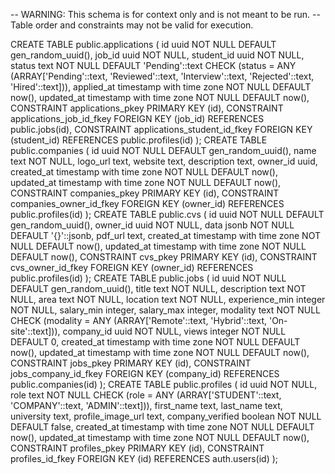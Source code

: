 -- WARNING: This schema is for context only and is not meant to be run.
-- Table order and constraints may not be valid for execution.

CREATE TABLE public.applications (
  id uuid NOT NULL DEFAULT gen_random_uuid(),
  job_id uuid NOT NULL,
  student_id uuid NOT NULL,
  status text NOT NULL DEFAULT 'Pending'::text CHECK (status = ANY (ARRAY['Pending'::text, 'Reviewed'::text, 'Interview'::text, 'Rejected'::text, 'Hired'::text])),
  applied_at timestamp with time zone NOT NULL DEFAULT now(),
  updated_at timestamp with time zone NOT NULL DEFAULT now(),
  CONSTRAINT applications_pkey PRIMARY KEY (id),
  CONSTRAINT applications_job_id_fkey FOREIGN KEY (job_id) REFERENCES public.jobs(id),
  CONSTRAINT applications_student_id_fkey FOREIGN KEY (student_id) REFERENCES public.profiles(id)
);
CREATE TABLE public.companies (
  id uuid NOT NULL DEFAULT gen_random_uuid(),
  name text NOT NULL,
  logo_url text,
  website text,
  description text,
  owner_id uuid,
  created_at timestamp with time zone NOT NULL DEFAULT now(),
  updated_at timestamp with time zone NOT NULL DEFAULT now(),
  CONSTRAINT companies_pkey PRIMARY KEY (id),
  CONSTRAINT companies_owner_id_fkey FOREIGN KEY (owner_id) REFERENCES public.profiles(id)
);
CREATE TABLE public.cvs (
  id uuid NOT NULL DEFAULT gen_random_uuid(),
  owner_id uuid NOT NULL,
  data jsonb NOT NULL DEFAULT '{}'::jsonb,
  pdf_url text,
  created_at timestamp with time zone NOT NULL DEFAULT now(),
  updated_at timestamp with time zone NOT NULL DEFAULT now(),
  CONSTRAINT cvs_pkey PRIMARY KEY (id),
  CONSTRAINT cvs_owner_id_fkey FOREIGN KEY (owner_id) REFERENCES public.profiles(id)
);
CREATE TABLE public.jobs (
  id uuid NOT NULL DEFAULT gen_random_uuid(),
  title text NOT NULL,
  description text NOT NULL,
  area text NOT NULL,
  location text NOT NULL,
  experience_min integer NOT NULL,
  salary_min integer,
  salary_max integer,
  modality text NOT NULL CHECK (modality = ANY (ARRAY['Remote'::text, 'Hybrid'::text, 'On-site'::text])),
  company_id uuid NOT NULL,
  views integer NOT NULL DEFAULT 0,
  created_at timestamp with time zone NOT NULL DEFAULT now(),
  updated_at timestamp with time zone NOT NULL DEFAULT now(),
  CONSTRAINT jobs_pkey PRIMARY KEY (id),
  CONSTRAINT jobs_company_id_fkey FOREIGN KEY (company_id) REFERENCES public.companies(id)
);
CREATE TABLE public.profiles (
  id uuid NOT NULL,
  role text NOT NULL CHECK (role = ANY (ARRAY['STUDENT'::text, 'COMPANY'::text, 'ADMIN'::text])),
  first_name text,
  last_name text,
  university text,
  profile_image_url text,
  company_verified boolean NOT NULL DEFAULT false,
  created_at timestamp with time zone NOT NULL DEFAULT now(),
  updated_at timestamp with time zone NOT NULL DEFAULT now(),
  CONSTRAINT profiles_pkey PRIMARY KEY (id),
  CONSTRAINT profiles_id_fkey FOREIGN KEY (id) REFERENCES auth.users(id)
);